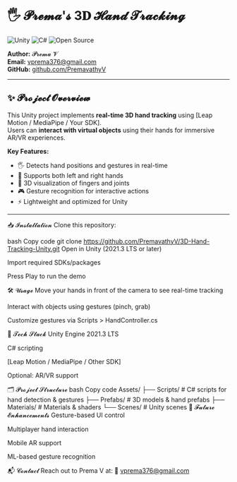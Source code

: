 # 🖐 𝓟𝓻𝓮𝓶𝓪'𝓼 3𝐃 𝓗𝓪𝓷𝓭 𝓣𝓻𝓪𝓬𝓴𝓲𝓷𝓰

![Unity](https://img.shields.io/badge/Unity-2021.3-green)
![C#](https://img.shields.io/badge/C%23-Expert-blue)
![Open Source](https://img.shields.io/badge/License-MIT-orange)

**Author:** 𝓟𝓻𝓮𝓶𝓪 𝓥  
**Email:** vprema376@gmail.com  
**GitHub:** [github.com/PremavathyV](https://github.com/PremavathyV)  

---


## ✨ 𝓟𝓻𝓸𝓳𝓮𝓬𝓽 𝓞𝓿𝓮𝓻𝓿𝓲𝓮𝔀
This Unity project implements **real-time 3D hand tracking** using [Leap Motion / MediaPipe / Your SDK].  
Users can **interact with virtual objects** using their hands for immersive AR/VR experiences.

**Key Features:**
- 🖐 Detects hand positions and gestures in real-time  
- 🤚 Supports both left and right hands  
- 🔹 3D visualization of fingers and joints  
- 🎮 Gesture recognition for interactive actions  
- ⚡ Lightweight and optimized for Unity  


---

📥 𝓘𝓷𝓼𝓽𝓪𝓵𝓵𝓪𝓽𝓲𝓸𝓷
Clone this repository:

bash
Copy code
git clone https://github.com/PremavathyV/3D-Hand-Tracking-Unity.git
Open in Unity (2021.3 LTS or later)

Import required SDKs/packages

Press Play to run the demo

🛠️ 𝓤𝓼𝓪𝓰𝓮
Move your hands in front of the camera to see real-time tracking

Interact with objects using gestures (pinch, grab)

Customize gestures via Scripts > HandController.cs

🔧 𝓣𝓮𝓬𝓱 𝓢𝓽𝓪𝓬𝓴
Unity Engine 2021.3 LTS

C# scripting

[Leap Motion / MediaPipe / Other SDK]

Optional: AR/VR support

🗂 𝓟𝓻𝓸𝓳𝓮𝓬𝓽 𝓢𝓽𝓻𝓾𝓬𝓽𝓾𝓻𝓮
bash
Copy code
Assets/
├── Scripts/        # C# scripts for hand detection & gestures
├── Prefabs/        # 3D models & hand prefabs
├── Materials/      # Materials & shaders
└── Scenes/         # Unity scenes
🌈 𝓕𝓾𝓽𝓾𝓻𝓮 𝓔𝓷𝓱𝓪𝓷𝓬𝓮𝓶𝓮𝓷𝓽𝓼
Gesture-based UI control

Multiplayer hand interaction

Mobile AR support

ML-based gesture recognition

📬 𝓒𝓸𝓷𝓽𝓪𝓬𝓽
Reach out to Prema V at:
📧 vprema376@gmail.com




